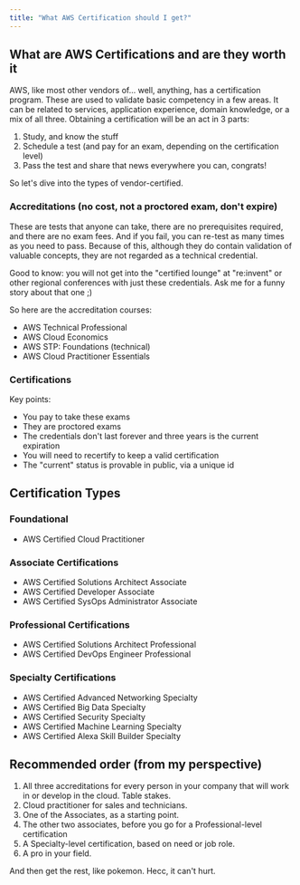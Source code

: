 ```yaml
---
title: "What AWS Certification should I get?"
---
```


## What are AWS Certifications and are they worth it

AWS, like most other vendors of... well, anything, has a certification program. These are used to validate basic competency in a few areas. It can be related to services, application experience, domain knowledge, or a mix of all three. Obtaining a certification will be an act in 3 parts:

1. Study, and know the stuff
1. Schedule a test (and pay for an exam, depending on the certification level)
1. Pass the test and share that news everywhere you can, congrats!

So let's dive into the types of vendor-certified.

### Accreditations (no cost, not a proctored exam, don't expire)

These are tests that anyone can take, there are no prerequisites required, and there are no exam fees. And if you fail, you can re-test as many times as you need to pass. Because of this, although they do contain validation of valuable concepts, they are not regarded as a technical credential.

Good to know: you will not get into the "certified lounge" at "re:invent" or other regional conferences with just these credentials. Ask me for a funny story about that one ;)

So here are the accreditation courses:

- AWS Technical Professional
- AWS Cloud Economics
- AWS STP: Foundations (technical)
- AWS Cloud Practitioner Essentials

### Certifications

Key points:

- You pay to take these exams
- They are proctored exams
- The credentials don't last forever and three years is the current expiration
- You will need to recertify to keep a valid certification
- The "current" status is provable in public, via a unique id

## Certification Types

### Foundational

- AWS Certified Cloud Practitioner

### Associate Certifications

- AWS Certified Solutions Architect Associate
- AWS Certified Developer Associate
- AWS Certified SysOps Administrator Associate

### Professional Certifications

- AWS Certified Solutions Architect Professional
- AWS Certified DevOps Engineer Professional

### Specialty Certifications

- AWS Certified Advanced Networking Specialty
- AWS Certified Big Data Specialty
- AWS Certified Security Specialty
- AWS Certified Machine Learning Specialty
- AWS Certified Alexa Skill Builder Specialty

## Recommended order (from my perspective)

1. All three accreditations for every person in your company that will work in or develop in the cloud. Table stakes.
1. Cloud practitioner for sales and technicians.
1. One of the Associates, as a starting point.
1. The other two associates, before you go for a Professional-level certification
1. A Specialty-level certification, based on need or job role.
1. A pro in your field.

And then get the rest, like pokemon. Hecc, it can't hurt.
